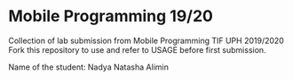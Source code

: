 # Mobile Programming 19/20
Collection of lab submission from Mobile Programming TIF UPH 2019/2020
Fork this repository to use and refer to USAGE before first submission.

Name of the student: Nadya Natasha Alimin

